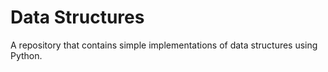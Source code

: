 # Data Structures
A repository that contains simple implementations of data structures using Python.
